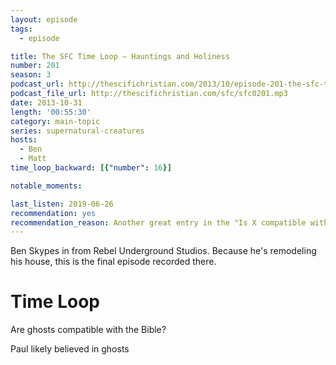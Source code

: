 ```yaml
---
layout: episode
tags:
  - episode

title: The SFC Time Loop – Hauntings and Holiness
number: 201
season: 3
podcast_url: http://thescifichristian.com/2013/10/episode-201-the-sfc-time-loop-hauntings-and-holiness/
podcast_file_url: http://thescifichristian.com/sfc/sfc0201.mp3
date: 2013-10-31
length: '00:55:30'
category: main-topic
series: supernatural-creatures
hosts:
  - Ben
  - Matt
time_loop_backward: [{"number": 16}]

notable_moments:

last_listen: 2019-06-26
recommendation: yes
recommendation_reason: Another great entry in the "Is X compatible with Christianity?" series
---
```

Ben Skypes in from Rebel Underground Studios. Because he's remodeling his house, this is the final episode recorded there.



# Time Loop
Are ghosts compatible with the Bible?

Paul likely believed in ghosts
